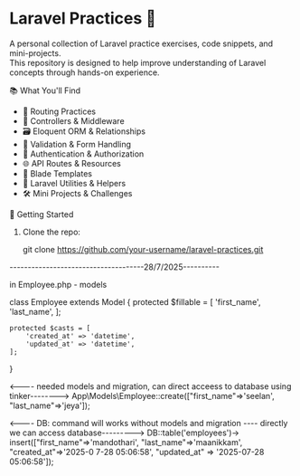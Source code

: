 # Laravel Practices 🧪

A personal collection of Laravel practice exercises, code snippets, and mini-projects.  
This repository is designed to help improve understanding of Laravel concepts through hands-on experience.



 📚 What You'll Find

- 🔁 Routing Practices
- 🧩 Controllers & Middleware
- 🗃️ Eloquent ORM & Relationships
- 🧪 Validation & Form Handling
- 🔐 Authentication & Authorization
- 🌐 API Routes & Resources
- 🎨 Blade Templates
- 🧰 Laravel Utilities & Helpers
- 🛠️ Mini Projects & Challenges

 🚀 Getting Started

1. Clone the repo:
   
   git clone https://github.com/your-username/laravel-practices.git

-------------------------------------28/7/2025----------

in Employee.php - models

class Employee extends Model
{
    protected $fillable = [
        'first_name',
        'last_name',
    ];

    protected $casts = [
        'created_at' => 'datetime',
        'updated_at' => 'datetime',
    ];
}

<---- needed models and migration, can direct acceess to database using tinker-------->
App\Models\Employee::create(["first_name"=>'seelan', "last_name"=>'jeya']);  


<---- DB:  command will works without models and migration ---- directly we can access database--------->
DB::table('employees')-> insert(["first_name"=>'mandothari', "last_name"=>'maanikkam', "created_at"=>'2025-0
7-28 05:06:58', "updated_at" => '2025-07-28 05:06:58']);

